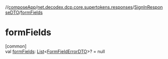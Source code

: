 //[composeApp](../../../index.md)/[net.decodex.dcp.core.supertokens.responses](../index.md)/[SignInResponseDTO](index.md)/[formFields](form-fields.md)

# formFields

[common]\
val [formFields](form-fields.md): [List](https://kotlinlang.org/api/latest/jvm/stdlib/kotlin.collections/-list/index.html)&lt;[FormFieldErrorDTO](../-form-field-error-d-t-o/index.md)&gt;? = null
